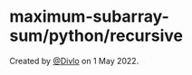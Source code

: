 # maximum-subarray-sum/python/recursive

Created by [@Divlo](https://github.com/Divlo) on 1 May 2022.
